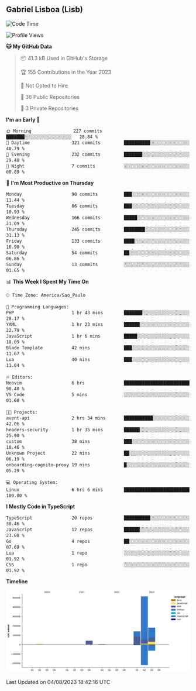 ## Gabriel Lisboa (Lisb)

<!--START_SECTION:waka-->
![Code Time](http://img.shields.io/badge/Code%20Time-130%20hrs%2038%20mins-blue)

![Profile Views](http://img.shields.io/badge/Profile%20Views-0-blue)

**🐱 My GitHub Data** 

> 📦 41.3 kB Used in GitHub's Storage 
 > 
> 🏆 155 Contributions in the Year 2023
 > 
> 🚫 Not Opted to Hire
 > 
> 📜 36 Public Repositories 
 > 
> 🔑 3 Private Repositories 
 > 
**I'm an Early 🐤** 

```text
🌞 Morning                227 commits         ███████░░░░░░░░░░░░░░░░░░   28.84 % 
🌆 Daytime                321 commits         ██████████░░░░░░░░░░░░░░░   40.79 % 
🌃 Evening                232 commits         ███████░░░░░░░░░░░░░░░░░░   29.48 % 
🌙 Night                  7 commits           ░░░░░░░░░░░░░░░░░░░░░░░░░   00.89 % 
```
📅 **I'm Most Productive on Thursday** 

```text
Monday                   90 commits          ███░░░░░░░░░░░░░░░░░░░░░░   11.44 % 
Tuesday                  86 commits          ███░░░░░░░░░░░░░░░░░░░░░░   10.93 % 
Wednesday                166 commits         █████░░░░░░░░░░░░░░░░░░░░   21.09 % 
Thursday                 245 commits         ████████░░░░░░░░░░░░░░░░░   31.13 % 
Friday                   133 commits         ████░░░░░░░░░░░░░░░░░░░░░   16.90 % 
Saturday                 54 commits          ██░░░░░░░░░░░░░░░░░░░░░░░   06.86 % 
Sunday                   13 commits          ░░░░░░░░░░░░░░░░░░░░░░░░░   01.65 % 
```


📊 **This Week I Spent My Time On** 

```text
🕑︎ Time Zone: America/Sao_Paulo

💬 Programming Languages: 
PHP                      1 hr 43 mins        ███████░░░░░░░░░░░░░░░░░░   28.17 % 
YAML                     1 hr 23 mins        ██████░░░░░░░░░░░░░░░░░░░   22.79 % 
JavaScript               1 hr 6 mins         █████░░░░░░░░░░░░░░░░░░░░   18.09 % 
Blade Template           42 mins             ███░░░░░░░░░░░░░░░░░░░░░░   11.67 % 
Lua                      40 mins             ███░░░░░░░░░░░░░░░░░░░░░░   11.04 % 

🔥 Editors: 
Neovim                   6 hrs               █████████████████████████   98.40 % 
VS Code                  5 mins              ░░░░░░░░░░░░░░░░░░░░░░░░░   01.60 % 

🐱‍💻 Projects: 
avent-api                2 hrs 34 mins       ███████████░░░░░░░░░░░░░░   42.06 % 
headers-security         1 hr 35 mins        ██████░░░░░░░░░░░░░░░░░░░   25.90 % 
custom                   38 mins             ███░░░░░░░░░░░░░░░░░░░░░░   10.46 % 
Unknown Project          22 mins             ██░░░░░░░░░░░░░░░░░░░░░░░   06.19 % 
onboarding-cognito-proxy 19 mins             █░░░░░░░░░░░░░░░░░░░░░░░░   05.29 % 

💻 Operating System: 
Linux                    6 hrs 6 mins        █████████████████████████   100.00 % 
```

**I Mostly Code in TypeScript** 

```text
TypeScript               20 repos            ██████████░░░░░░░░░░░░░░░   38.46 % 
JavaScript               12 repos            ██████░░░░░░░░░░░░░░░░░░░   23.08 % 
Go                       4 repos             ██░░░░░░░░░░░░░░░░░░░░░░░   07.69 % 
Lua                      1 repo              ░░░░░░░░░░░░░░░░░░░░░░░░░   01.92 % 
CSS                      1 repo              ░░░░░░░░░░░░░░░░░░░░░░░░░   01.92 % 
```



**Timeline**

![Lines of Code chart](https://raw.githubusercontent.com/tenlisboa/tenlisboa/main/assets/bar_graph.png)


 Last Updated on 04/08/2023 18:42:16 UTC
<!--END_SECTION:waka-->
